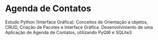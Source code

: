# Agenda de Contatos
 Estudo Python (Interface Gráfica): Conceitos de Orientação a objetos, CRUD,  Criação de Pacotes e Interface Gráfica. Desenvolvimento de uma Aplicação de Agenda de Contatos, utilizando PyQt6 e SQLite3
